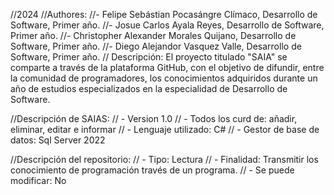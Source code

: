 //2024
//Authores: 
//- Felipe Sebástian Pocasángre Clímaco, Desarrollo de Software, Primer año.
//- Josue Carlos Ayala Reyes, Desarrollo de Software, Primer año.
//- Christopher Alexander Morales Quijano, Desarrollo de Software, Primer año.
//- Diego Alejandor Vasquez Valle, Desarrollo de Software, Primer año.
// Descripción: El proyecto titulado "SAIA" se comparte a través de la plataforma GitHub, con el objetivo de difundir, entre la comunidad de programadores, los conocimientos adquiridos durante un año de estudios especializados en la especialidad de Desarrollo de Software.

//Descripción de SAIAS:
// - Version 1.0
// - Todos los curd de: añadir, eliminar, editar e informar
// - Lenguaje utilizado: C#
// - Gestor de base de datos: Sql Server 2022

//Descripción del repositorio:
// - Tipo: Lectura
// - Finalidad: Transmitir los conocimiento de programación través de un programa.
// - Se puede modificar: No
